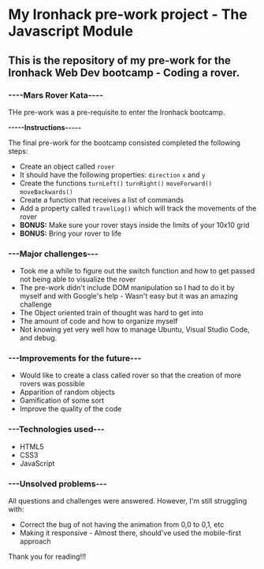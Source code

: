 # My Ironhack pre-work project - The Javascript Module

<h2>This is the repository of my pre-work for the Ironhack Web Dev bootcamp - Coding a rover.</h2>

<h3><b>----Mars Rover Kata----</b></h3>

<p>THe pre-work was a pre-requisite to enter the Ironhack bootcamp.</p>

<p><b>-----Instructions-----</b></p>
<p>The final pre-work for the bootcamp consisted completed the following steps: </p>
<ul>
<li>Create an object called <code>rover</code></li>
<li>It should have the following properties: <code>direction</code> <code>x</code> and <code>y</code></li>
<li>Create the functions <code>turnLeft()</code>  <code>turnRight()</code>  <code>moveForward()</code>  <code>moveBackwards()</code> </li>
<li>Create a function that receives a list of commands</li>
<li>Add a property called <code>travelLog()</code> which will track the movements of the rover</li>
<li><b>BONUS:</b> Make sure your rover stays inside the limits of your 10x10 grid</li>
<li><b>BONUS:</b> Bring your rover to life</li>
</ul>


<h3><b>---Major challenges---</b></h3>

<ul>
  <li>Took me a while to figure out the switch function and how to get passed not being able to visualize the rover</li>
  <li>The pre-work didn't include DOM manipulation so I had to do it by myself and with Google's help - Wasn't easy but it was an amazing challenge</li>
  <li>The Object oriented train of thought was hard to get into</li>
  <li>The amount of code and how to organize myself</li>
  <li>Not knowing yet very well how to manage Ubuntu, Visual Studio Code, and debug.</li>
</ul>

<h3><b>---Improvements for the future---</b></h3>
<ul>
  <li>Would like to create a class called rover so that the creation of more rovers was possible</li>
  <li>Apparition of random objects</li>
  <li>Gamification of some sort</li>
  <li>Improve the quality of the code</li>
</ul>

<h3><b>---Technologies used---</b></h3>
<ul>
<li>HTML5</li>
<li>CSS3</li>
<li>JavaScript</li>
</ul>

<h3><b>---Unsolved problems---</b></h3>
<p>All questions and challenges were answered. However, I'm still struggling with:</p>
<ul>
  <li>Correct the bug of not having the animation from 0,0 to 0,1, etc</li>
  <li>Making it responsive - Almost there, should've used the mobile-first approach</li>
</ul>


Thank you for reading!!!
